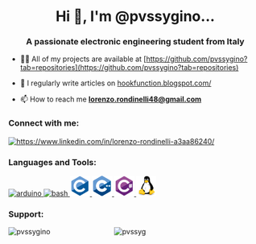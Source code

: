 <h1 align="center">Hi 👋, I'm @pvssygino...</h1>
<h3 align="center">A passionate electronic engineering student from Italy</h3>

- 👨‍💻 All of my projects are available at [https://github.com/pvssygino?tab=repositories](https://github.com/pvssygino?tab=repositories)

- 📝 I regularly write articles on [hookfunction.blogspot.com/](hookfunction.blogspot.com/)

- 📫 How to reach me **lorenzo.rondinelli48@gmail.com**

<h3 align="left">Connect with me:</h3>
<p align="left">
<a href="https://linkedin.com/in/https://www.linkedin.com/in/lorenzo-rondinelli-a3aa86240/" target="blank"><img align="center" src="https://raw.githubusercontent.com/rahuldkjain/github-profile-readme-generator/master/src/images/icons/Social/linked-in-alt.svg" alt="https://www.linkedin.com/in/lorenzo-rondinelli-a3aa86240/" height="30" width="40" /></a>
</p>

<h3 align="left">Languages and Tools:</h3>
<p align="left"> <a href="https://www.arduino.cc/" target="_blank" rel="noreferrer"> <img src="https://cdn.worldvectorlogo.com/logos/arduino-1.svg" alt="arduino" width="40" height="40"/> </a> <a href="https://www.gnu.org/software/bash/" target="_blank" rel="noreferrer"> <img src="https://www.vectorlogo.zone/logos/gnu_bash/gnu_bash-icon.svg" alt="bash" width="40" height="40"/> </a> <a href="https://www.cprogramming.com/" target="_blank" rel="noreferrer"> <img src="https://raw.githubusercontent.com/devicons/devicon/master/icons/c/c-original.svg" alt="c" width="40" height="40"/> </a> <a href="https://www.w3schools.com/cpp/" target="_blank" rel="noreferrer"> <img src="https://raw.githubusercontent.com/devicons/devicon/master/icons/cplusplus/cplusplus-original.svg" alt="cplusplus" width="40" height="40"/> </a> <a href="https://www.w3schools.com/cs/" target="_blank" rel="noreferrer"> <img src="https://raw.githubusercontent.com/devicons/devicon/master/icons/csharp/csharp-original.svg" alt="csharp" width="40" height="40"/> </a> <a href="https://www.linux.org/" target="_blank" rel="noreferrer"> <img src="https://raw.githubusercontent.com/devicons/devicon/master/icons/linux/linux-original.svg" alt="linux" width="40" height="40"/> </a> </p>

<h3 align="left">Support:</h3>
<p><a href="https://www.buymeacoffee.com/pvssygino"> <img align="left" src="https://cdn.buymeacoffee.com/buttons/v2/default-yellow.png" height="50" width="210" alt="pvssygino" /></a><a href="https://ko-fi.com/pvssyg"> <img align="left" src="https://cdn.ko-fi.com/cdn/kofi3.png?v=3" height="50" width="210" alt="pvssyg" /></a></p><br><br>

